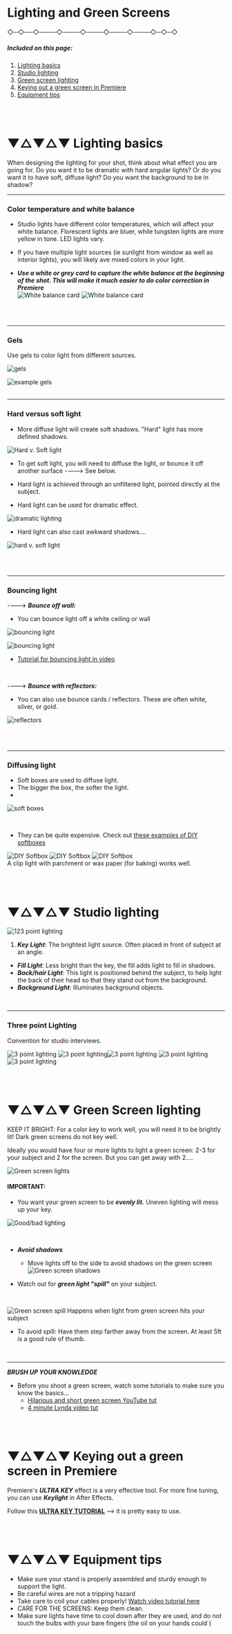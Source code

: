 # Lighting and Green Screens

 ◇─◇──◇────◇────◇────◇────◇────◇─◇─◇
<br>

##### Included on this page:

1. [Lighting basics](#-lighting-basics)
2. [Studio lighting](#-studio-lighting)
3. [Green screen lighting](#-green-screen-lighting)
4. [Keying out a green screen in Premiere](#-keying-out-a-green-screen-in-premiere)
5. [Equipment tips](#-equipment-tips)

<br>
<br>


# ▼△▼△▼ Lighting basics

When designing the lighting for your shot, think about what effect you are going for. Do you want it to be dramatic with hard angular lights? Or do you want it to have soft, diffuse light? Do you want the background to be in shadow?

---


### Color temperature and white balance

* Studio lights have different color temperatures, which will affect your white balance. Florescent lights are bluer, while tungsten lights are more yellow in tone. LED lights vary.

* If you have multiple light sources (ie sunlight from window as well as interior lights), you will likely ave mixed colors in your light.


* ***Use a white or grey card to capture the white balance at the beginning of the shot. This will make it much easier to do color correction in Premiere*** <br> ![White balance card](assets/white-balance-card.jpg)
![White balance card](assets/white-balance-card_2.jpg)

<br>
<br>

---

### Gels

Use gels to color light from different sources.

![gels](assets/gels.jpg)

![example gels](assets/example_gels.png)
<br>
<br>

---
### Hard versus soft light

* More diffuse light will create soft shadows. "Hard" light has more defined shadows.

![Hard v. Soft light](assets/hard-soft-light.png)

* To get soft light, you will need to diffuse the light, or bounce it off another surface ----> See below.

* Hard light is achieved through an unfiltered light, pointed directly at the subject.

* Hard light can be used for dramatic effect.

![dramatic lighting](assets/dramatic.jpeg)

* Hard light can also cast awkward shadows....

![hard v. soft light](assets/soft_hard_light.jpg)

<br>
<br>

---

### Bouncing light
----> ***Bounce off wall:***
* You can bounce light off a white ceiling or wall

![bouncing light](assets/bounce-light-diagram.jpg)

![bouncing light](assets/bouncing-light.png)


* [Tutorial for bouncing light in video](https://youtu.be/GWr3dsxMXhQ)

<br>

----> ***Bounce with reflectors:***
* You can also use bounce cards / reflectors. These are often white, silver, or gold.

![reflectors](assets/bounce-cards.jpg)

<br>
<br>

---

### Diffusing light

* Soft boxes are used to diffuse light.
* The bigger the box, the softer the light.
*
![soft boxes](assets/softboxes.jpg)

<br>

* They can be quite expensive. Check out [these examples of DIY softboxes](https://www.diyphotography.net/how-to-build-24-diy-softboxes/)


![DIY Softbox](assets/softbox-DIY_2.jpg) ![DIY Softbox](assets/softbox-DIY_0.jpg) ![DIY Softbox](assets/softbox-DIY_1.jpg) <br>
A clip light with parchment or wax paper (for baking) works well.

<br>
<br>

# ▼△▼△▼ Studio lighting

![123 point lighting](assets/123-point-lighting-diagram.png)


1. ***Key Light***: The brightest light source. Often placed in front of subject at an angle.
* ***Fill Light***: Less bright than the key, the fill adds light to fill in shadows.
* ***Back/hair Light***: This light is positioned behind the subject, to help light the back of their head so that they stand out from the background.
* ***Background Light***: Illuminates background objects.

<br>

---

### Three point Lighting

Convention for studio interviews.

![3 point lighting](assets/three-point-lighting-diagram.gif) ![3 point lighting](assets/example-3-point.png)![3 point lighting](assets/example-3-point_2.png) ![3 point lighting](assets/example-3-point_3.jpg)![3 point lighting](assets/example-3-point_4.jpg)


<br>
<br>


# ▼△▼△▼ Green Screen lighting


KEEP IT BRIGHT: For a color key to work well, you will need it to be brightly lit! Dark green screens do not key well.


Ideally you would have four or more lights to light a green screen: 2-3 for your subject and 2 for the screen. But you can get away with 2....


![Green screen lights](assets/green-screen-lighting_1.jpg)



#### IMPORTANT:

* You want your green screen to be ***evenly lit.*** Uneven lighting will mess up your key.

![Good/bad lighting](assets/green-screen-even-light.png)

<br>

* ***Avoid shadows***
  * Move lights off to the side to avoid shadows on the green screen
![Green screen shadows](assets/green-screen-shadows.png)

* Watch out for ***green light "spill"*** on your subject.

<br>


![Green screen spill](assets/Green-spill_2.jpeg) Happens when light from green screen hits your subject

  * To avoid spill: Have them step farther away from the screen. At least 5ft is a good rule of thumb.

<br>

---

***BRUSH UP YOUR KNOWLEDGE***

* Before you shoot a green screen, watch some tutorials to make sure you know the basics...
  * [Hilarious and short green screen YouTube tut](https://www.youtube.com/watch?v=uJUvFXwClSk)
  * [4 minute Lynda video tut](https://www.youtube.com/watch?v=wD5Z822aT5U)


<br>
<br>

# ▼△▼△▼ Keying out a green screen in Premiere

Premiere's ***ULTRA KEY*** effect is a very effective tool. For more fine tuning, you can use ***Keylight*** in After Effects.

Follow this [**ULTRA KEY TUTORIAL**](https://photofocus.com/2018/03/07/how-to-key-greenscreen-video-in-adobe-premiere-pro/) --> it is pretty easy to use.


<br>
<br>

# ▼△▼△▼ Equipment tips

* Make sure your stand is properly assembled and sturdy enough to support the light.
* Be careful wires are not a tripping hazard
* Take care to coil your cables properly! [Watch video tutorial here](https://www.youtube.com/watch?v=cpuutP6Df84)
* CARE FOR THE SCREENS: Keep them clean.
* Make sure lights have time to cool down after they are used, and do not touch the bulbs with your bare fingers (the oil on your hands could )
